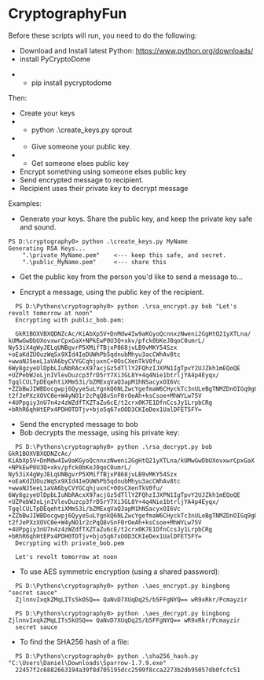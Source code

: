 # CryptographyFun

Before these scripts will run, you need to do the following:

- Download and Install latest Python: https://www.python.org/downloads/
- install PyCryptoDome

* - pip install pycryptodome

Then:

- Create your keys
- - python .\create_keys.py sprout
- - Give someone your public key.
- - Get someone elses public key
- Encrypt something using someone elses public key
- Send encrypted message to recipient.
- Recipient uses their private key to decrypt message

Examples:

- Generate your keys. Share the public key, and keep the private key safe and sound.

```
PS D:\cryptography0> python .\create_keys.py MyName
Generating RSA Keys...
    ".\private_MyName.pem"    <--- keep this safe, and secret.
    ".\public_MyName.pem"     <--- share this
```

- Get the public key from the person you'd like to send a message to...

- Encrypt a message, using the public key of the recipient.

```
  PS D:\Pythons\cryptography0> python .\rsa_encrypt.py bob "Let's revolt tomorrow at noon"
  Encrypting with public_bob.pem:

  GkR1BOXVBXQDNZcAc/KiAbXp5V+DnMdw4Iw9aKGyoQcnnxzNweni2GgHtQ21yXTLna/ kUMwGwDbUXovxwrCpxGaX+NPkEwP0U3Q+xkv/pfck0bKeJ0qoC0umrL/ Ny53iX4gWyJELqUNBgvrP5XMifTBjxP868jvLB9vMKY54Szx +oEaKdZUOuzWqSx9XId4IeDUWhPb5qdnubMhyu3acCWhAv8tc +wwaNJ5eeL1aVA6byCVYGCqhjuxnC+0OsCXenTkV0fu/ 6Wy8gzyeUlDpbLIuNbRAcxX97acjGz5dTllYZFQhzIJXPN1IgTpvY2UJZkh1mEQoQE +UZPebWJoLjnIVlevDuzcp3frD5rY7Xi3GL8Y+4q4Nie1btrljYA4p4Eyqx/ TgqlCULTpDEqehtiXMm53i/bZMExqVaQ3apM1hNSacyxOI6Vc +ZZbBwJIWBDocgwpj6QyyeSuLYgnkQ6NLZwcYgefmaW6CHyckTc3nULeBgTNMZDnOIGq9gOM2yRzp t2fJePXzXOVC0e+W4yNO1r2cPqQ8vSnF0rOeAh+ksCsoe+MhWYLw75V +4UPpgiy3nU7n4z4zWZdfTXZTaZu6cE/t2crx0K7E1DfnCcsJy1LrpbCRg +bRhR6qhHtEPx4PDH0TDTjv+bjo5q67xOOD3CKIeDex1UalDFET5FY=
```

- Send the encrypted message to bob
- Bob decrypts the message, using his private key:

```
  PS D:\Pythons\cryptography0> python .\rsa_decrypt.py bob GkR1BOXVBXQDNZcAc/ KiAbXp5V+DnMdw4Iw9aKGyoQcnnxzNweni2GgHtQ21yXTLna/kUMwGwDbUXovxwrCpxGaX +NPkEwP0U3Q+xkv/pfck0bKeJ0qoC0umrL/ Ny53iX4gWyJELqUNBgvrP5XMifTBjxP868jvLB9vMKY54Szx +oEaKdZUOuzWqSx9XId4IeDUWhPb5qdnubMhyu3acCWhAv8tc +wwaNJ5eeL1aVA6byCVYGCqhjuxnC+0OsCXenTkV0fu/ 6Wy8gzyeUlDpbLIuNbRAcxX97acjGz5dTllYZFQhzIJXPN1IgTpvY2UJZkh1mEQoQE +UZPebWJoLjnIVlevDuzcp3frD5rY7Xi3GL8Y+4q4Nie1btrljYA4p4Eyqx/ TgqlCULTpDEqehtiXMm53i/bZMExqVaQ3apM1hNSacyxOI6Vc +ZZbBwJIWBDocgwpj6QyyeSuLYgnkQ6NLZwcYgefmaW6CHyckTc3nULeBgTNMZDnOIGq9gOM2yRzp t2fJePXzXOVC0e+W4yNO1r2cPqQ8vSnF0rOeAh+ksCsoe+MhWYLw75V +4UPpgiy3nU7n4z4zWZdfTXZTaZu6cE/t2crx0K7E1DfnCcsJy1LrpbCRg +bRhR6qhHtEPx4PDH0TDTjv+bjo5q67xOOD3CKIeDex1UalDFET5FY=
  Decrypting with private_bob.pem

  Let's revolt tomorrow at noon
```

- To use AES symmetric encryption (using a shared password):

```
  PS D:\Pythons\cryptography0> python .\aes_encrypt.py bingbong "secret sauce"
  ZjlnnvIxqkZMqLITs5kOSQ== QaNvD7XUqDq2S/b5FFgNYQ== wR9xRkr/Pcmayzir

  PS D:\Pythons\cryptography0> python .\aes_decrypt.py bingbong ZjlnnvIxqkZMqLITs5kOSQ== QaNvD7XUqDq2S/b5FFgNYQ== wR9xRkr/Pcmayzir
  secret sauce
```

- To find the SHA256 hash of a file:

```
  PS D:\Pythons\cryptography0> python .\sha256_hash.py "C:\Users\Daniel\Downloads\Sparrow-1.7.9.exe"
  22457f2c6882663194a39f8d705195dcc2599f8cca2273b2db95057db0fcfc51
```
